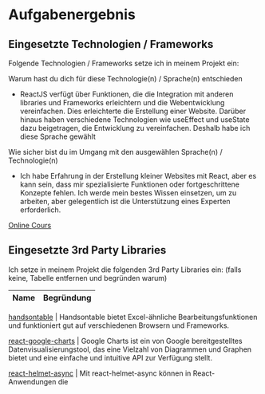 # Aufgabenergebnis

## Eingesetzte Technologien / Frameworks

Folgende Technologien / Frameworks setze ich in meinem Projekt ein:

Warum hast du dich für diese Technologie(n) / Sprache(n) entschieden

- ReactJS verfügt über Funktionen, die die Integration mit anderen libraries und Frameworks erleichtern und die Webentwicklung vereinfachen. Dies erleichterte die Erstellung einer Website. Darüber hinaus haben verschiedene Technologien wie useEffect und useState dazu beigetragen, die Entwicklung zu vereinfachen. Deshalb habe ich diese Sprache gewählt


Wie sicher bist du im Umgang mit den ausgewählen Sprache(n) / Technologie(n)

- Ich habe Erfahrung in der Erstellung kleiner Websites mit React, aber es kann sein, dass mir spezialisierte Funktionen oder fortgeschrittene Konzepte fehlen. Ich werde mein bestes Wissen einsetzen, um zu arbeiten, aber gelegentlich ist die Unterstützung eines Experten erforderlich.

[Online Cours](https://nomadcoders.co/?gclid=Cj0KCQjwtsCgBhDEARIsAE7RYh2NTjbWzjp8gX_eo1vRqgu6qZD4UZTrsdCkJuq5z-R77cqu5YkoJ5MaAjzpEALw_wcB)


## Eingesetzte 3rd Party Libraries

Ich setze in meinem Projekt die folgenden 3rd Party Libraries ein: (falls keine, Tabelle entfernen und begründen warum)

Name | Begründung
--- | ---

[handsontable](https://handsontable.com/) | Handsontable bietet Excel-ähnliche Bearbeitungsfunktionen und funktioniert gut auf verschiedenen Browsern und Frameworks.

[react-google-charts](https://www.react-google-charts.com/) | Google Charts ist ein von Google bereitgestelltes Datenvisualisierungstool, das eine Vielzahl von Diagrammen und Graphen bietet und eine einfache und intuitive API zur Verfügung stellt.

[react-helmet-async](https://www.npmjs.com/package/react-helmet-async) | Mit react-helmet-async können in React-Anwendungen die <title>-Tags für jede Seite einfach verwaltet und hinzugefügt werden.

[styled-components](https://styled-components.com/) | Es hilft, das Styling in React zu vereinfachen. Dies ist auch nützlich, wenn Sie Stile dynamisch ändern müssen, da Sie sie innerhalb Ihres Codes dynamisch gestalten können.

## Installation / Ausführen des Projektes

Beschreibe, wie wir uns das Projekt lokal anschauen können.

Zum Beispiel:

---

Folgende Komponenten müssen lokal installiert sein:

- [nodejs](https://nodejs.org/en/) v18.15.0

Um das Projekt lokal auszuführen, folgendes in der Commandline / Bash eingeben:

```console
$ git clone https://github.com/superstarMann/Ausbildung-Code-Challenge.git udg-probeaufgabe
$ cd udg-probeaufgabe
$ npm install
$ npm run start
```
---